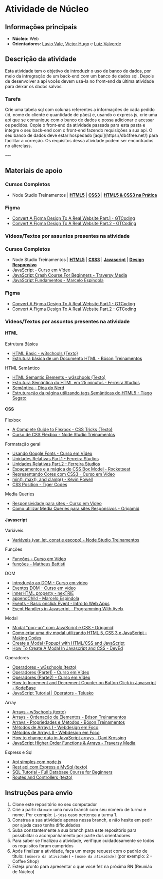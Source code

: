 # Atividade de Núcleo

## Informações principais

- **Núcleo:** Web
- **Orientadores:** [Lávio Vale](https://gitlab.com/lavio), [Victor Hugo](https://gitlab.com/victorhsmsantos) e [Luiz Valverde](https://gitlab.com/luiz2003)

## Descrição da atividade

Esta atividade tem o objetivo de introduzir o uso de banco de dados, por meio da intregração de um back-end com um banco de dados sql. Depois de desenvolver a api vocês devem usá-la no front-end da última atividade para deixar os dados salvos.
### Tarefa

<p>Crie uma tabela sql com colunas referentes a informações de cada pedido (id, nome do cliente e quantidade de pães) e, usando o express js, crie uma api que se comunique com o banco de dados e possa adicionar e acessar os pedidos. 
Copie o front-end da atividade passada para esta pasta e integre o seu back-end com o front-end fazendo requisições a sua api.
O seu banco de dados deve estar hospedado [aqui](https://db4free.net/) para facilitar a correção.
Os requisitos dessa atividade podem ser encontrados no alterclass.</p>
---

## Materiais de apoio

### Cursos Completos

- Node Studio Treinamentos
  | **[HTML5](https://youtube.com/playlist?list=PLwXQLZ3FdTVGKl3iPEyEWpFoYkMUxWW5O)**
  | **[CSS3](https://youtube.com/playlist?list=PLwXQLZ3FdTVGf7GUtiOFLc_9AXO25iIzG)**
  | **[HTML5 & CSS3 na Prática](https://youtube.com/playlist?list=PLwXQLZ3FdTVF_HYP5r1oR7vK1_7ZuTU78)**

### Figma

- [Convert A Figma Design To A Real Website Part.1 - GTCoding](https://youtu.be/q_YNq0j_QfE)
- [Convert A Figma Design To A Real Website Part.2 - GTCoding](https://youtu.be/2r91B6ZwN_E)

### Vídeos/Textos por assuntos presentes na atividade

### Cursos Completos

- Node Studio Treinamentos
  | **[HTML5](https://youtube.com/playlist?list=PLwXQLZ3FdTVGKl3iPEyEWpFoYkMUxWW5O)**
  | **[CSS3](https://youtube.com/playlist?list=PLwXQLZ3FdTVGf7GUtiOFLc_9AXO25iIzG)**
  | **[Javascript](https://youtube.com/playlist?list=PLwXQLZ3FdTVF9Y0RbsuN54XYP7D0dZIlR)**
  | **[Design Responsivo](https://youtube.com/playlist?list=PLwXQLZ3FdTVFi6oHo_K4IYDcwCU5-f1x5)**
- [JavaScript - Curso em Vídeo](https://youtube.com/playlist?list=PLntvgXM11X6pi7mW0O4ZmfUI1xDSIbmTm)
- [JavaScript Crash Course For Beginners - Traversy Media](https://youtu.be/hdI2bqOjy3c)
- [JavaScript Fundamentos - Marcelo Espíndola](https://youtube.com/playlist?list=PLkiMYncb6g-2ypEzGZ8Zo-_46-IUJC3tu)

### Figma

- [Convert A Figma Design To A Real Website Part.1 - GTCoding](https://youtu.be/q_YNq0j_QfE)
- [Convert A Figma Design To A Real Website Part.2 - GTCoding](https://youtu.be/2r91B6ZwN_E)

### Vídeos/Textos por assuntos presentes na atividade

#### HTML

Estrutura Básica

- [HTML Basic - w3schools (Texto)](https://www.w3schools.com/html/html_basic.asp)
- [Estrutura básica de um Documento HTML - Bóson Treinamentos](https://youtu.be/hMAvQtQ97eE)

HTML Semântico

- [HTML Semantic Elements - w3schools (Texto)](https://www.w3schools.com/html/html5_semantic_elements.asp)
- [Estrutura Semântica do HTML em 25 minutos - Ferreira Studios](https://youtu.be/jEJUopJv12I)
- [Semântica - Dica do Nerd](https://youtu.be/NdAjp7X2CUI)
- [Estruturação da página utilizando tags Semânticas do HTML5 - Tiago Segato](https://youtu.be/6V3msF_YBQk)

#### CSS

Flexbox

- [A Complete Guide to Flexbox - CSS Tricks (Texto)](https://css-tricks.com/snippets/css/a-guide-to-flexbox/)
- [Curso de CSS Flexbox - Node Studio Treinamentos](https://youtube.com/playlist?list=PLwXQLZ3FdTVGjLmjwfRc0Q9TA5U-PCWp4)

Formatação geral

- [Usando Google Fonts - Curso em Vídeo](https://youtu.be/FLuQonci9wU)
- [Unidades Relativas Part.1 - Ferreira Studios](https://youtu.be/etM0JBeFbf8)
- [Unidades Relativas Part.2 - Ferreira Studios](https://youtu.be/g__c-7M9Xzk)
- [Espaçamentos e a mágica do CSS Box Model - Rocketseat](https://youtu.be/nhW70H9H4gU)
- [Representando Cores com CSS3 - Curso em Vídeo](https://youtu.be/uKjKnztS3cY)
- [min(), max(), and clamp() - Kevin Powell](https://youtu.be/U9VF-4euyRo)
- [CSS Position - Tiger Codes](https://youtu.be/zPlt84S1L0U)

Media Queries

- [Responsividade para sites - Curso em Vídeo](https://youtu.be/WcGPSeuJDJ0)
- [Como utilizar Media Queries para sites Responsivos - Origamid](https://youtu.be/AltqAPZzAqo)

#### Javascript

Variáveis

- [Variáveis (var, let, const e escopo) - Node Studio Treinamentos](https://youtu.be/GmG5FkF2Hlc)

Funções

- [Funções - Curso em Vídeo](https://youtu.be/mc3TKp2XzhI)
- [funções - Matheus Battisti](https://youtu.be/ItzRdMj1lzw)

DOM

- [Introdução ao DOM - Curso em vídeo](https://youtu.be/WWZX8RWLxIk)
- [Eventos DOM - Curso em vídeo](https://youtu.be/wWnBB-mZIvY)
- [innerHTML property - nexTRIE](https://youtu.be/DSScGM_OtME)
- [appendChild - Marcelo Espíndola](https://youtu.be/wqyVBiEPd7E)
- [Events - Basic onclick Event - Intro to Web Apps](https://youtu.be/xj0DQI7N4Go)
- [Event Handlers in Javascript - Programming With Avelx](https://youtu.be/7UstS0hsHgI)

Modal

- [Modal "pop-up" com JavaScript e CSS - Origamid](https://youtu.be/fu-enUG2VEE)
- [Como criar uma div modal utilizando HTML 5, CSS 3 e JavaScript - Making Codes](https://youtu.be/IcbnEYaVs24)
- [Create a Modal (Popup) with HTML/CSS and JavaScript](https://youtu.be/XH5OW46yO8I)
- [How To Create A Modal In Javascript and CSS - DevEd](https://youtu.be/KjQ8uvAt9kQ)

Operadores

- [Operadores - w3schools (texto)](https://www.w3schools.com/js/js_operators.asp)
- [Operadores (Parte1) - Curso em Vídeo](https://youtu.be/hZG9ODUdxHo)
- [Operadores (Parte2) - Curso em Vídeo](https://youtu.be/BP63NhITvao)
- [How to Increment and Decrement Counter on Button Click in Javascript - KodeBase](https://youtu.be/wF2gOkBMmsk)
- [JavaScript Tutorial | Operators - Telusko](https://youtu.be/ULNJSTSJc7s)

Array

- [Arrays - w3schools (texto)](https://www.w3schools.com/js/js_arrays.asp)
- [Arrays - Ordenação de Elementos - Bóson Treinamentos](https://youtu.be/SkDZY7N0Ox8)
- [Arrays - Propriedades e Métodos - Bóson Treinamentos](https://youtu.be/Zz9tT9yCy9I)
- [Métodos de Arrays I - Webdesign em Foco](https://youtu.be/HrjwmnW5ua0)
- [Métodos de Arrays II - Webdesign em Foco](https://youtu.be/j5GnRNU4xS4)
- [How to change data in JavaScript arrays - Dani Krossing](https://youtu.be/rncGek3BCCA)
- [JavaScript Higher Order Functions & Arrays - Traversy Media](https://youtu.be/rRgD1yVwIvE)

Express e Sql
- [Api simples com node.js](https://www.youtube.com/playlist?list=PLkDeIoyhBW8mzN8d8A7G0r3jj9m_DAE0m)
- [Rest api com Express e MySql (texto)](https://blog.logrocket.com/build-rest-api-node-express-mysql/)
- [SQL Tutorial - Full Database Course for Beginners](https://www.youtube.com/watch?v=HXV3zeQKqGY&t=8398s)
- [Routes and Controllers (texto)](https://lo-victoria.com/build-a-rest-api-with-nodejs-routes-and-controllers)
## Instruções para envio

1. Clone este repositório no seu computador
2. Crie a partir da `main` uma nova branch com seu número de turma e nome. Por exemplo: `1-jose` caso pertença a turma 1.
3. Construa a sua atividade apenas nessa branch, e não hesite em pedir por ajuda caso tenha dificuldades
4. Suba constantemente a sua branch para este repositório para possibilitar o acompanhamento por parte dos orientadores
5. Para saber se finalizou a atividade, verifique cuidadosamente se todos os requisitos foram cumpridos
6. Após finalizar a atividade, faça um merge request com o padrão de título: `[número da atividade]` - `[nome da atividade]` (por exemplo: 2 - Coffee Shop)
7. Esteja pronto para apresentar o que você fez na próxima RN (Reunião de Núcleo)